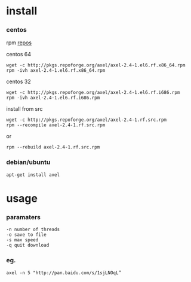 # install

### centos 

rpm <a href="http://pkgs.repoforge.org/axel/">repos</a>

centos 64

	wget -c http://pkgs.repoforge.org/axel/axel-2.4-1.el6.rf.x86_64.rpm
	rpm -ivh axel-2.4-1.el6.rf.x86_64.rpm

centos 32

	wget -c http://pkgs.repoforge.org/axel/axel-2.4-1.el6.rf.i686.rpm
	rpm -ivh axel-2.4-1.el6.rf.i686.rpm

install from src

	wget -c http://pkgs.repoforge.org/axel/axel-2.4-1.rf.src.rpm
	rpm --recompile axel-2.4-1.rf.src.rpm

or 

	rpm --rebuild axel-2.4-1.rf.src.rpm

### debian/ubuntu

	apt-get install axel

# usage

### paramaters

	-n number of threads
	-o save to file
	-s max speed
	-q quit download

### eg.

	axel -n 5 "http://pan.baidu.com/s/1sjLNOqL” 


